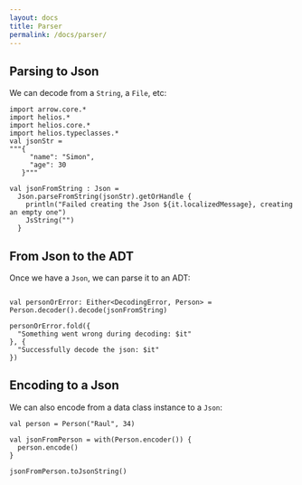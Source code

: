 ```yaml
---
layout: docs
title: Parser
permalink: /docs/parser/
---
```


## Parsing to Json

We can decode from a `String`, a `File`, etc:

```kotlin:ank:silent
import arrow.core.*
import helios.*
import helios.core.*
import helios.typeclasses.*
val jsonStr =
"""{
     "name": "Simon",
     "age": 30
   }"""

val jsonFromString : Json =
  Json.parseFromString(jsonStr).getOrHandle {
    println("Failed creating the Json ${it.localizedMessage}, creating an empty one")
    JsString("")
  }

```

## From Json to the ADT

Once we have a `Json`, we can parse it to an ADT:

```kotlin:ank

val personOrError: Either<DecodingError, Person> = Person.decoder().decode(jsonFromString)

personOrError.fold({
  "Something went wrong during decoding: $it"
}, {
  "Successfully decode the json: $it"
})
```

## Encoding to a Json

We can also encode from a data class instance to a `Json`:

```kotlin:ank
val person = Person("Raul", 34)

val jsonFromPerson = with(Person.encoder()) {
  person.encode()
}

jsonFromPerson.toJsonString()
```
